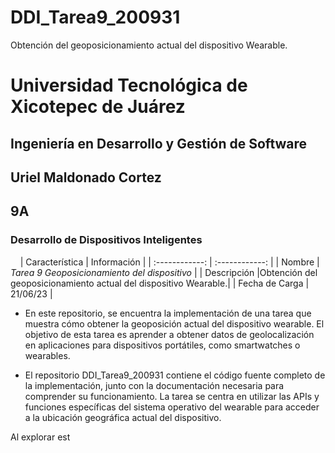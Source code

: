 # DDI_Tarea9_200931
Obtención del geoposicionamiento actual del dispositivo Wearable.
# Universidad Tecnológica de Xicotepec de Juárez

## Ingeniería en Desarrollo y Gestión de Software
## Uriel Maldonado Cortez
## 9A
### Desarrollo de Dispositivos Inteligentes

&nbsp;
&nbsp;
|  Característica |  Información |
| :------------: | :------------: |
| Nombre | **Tarea 9* Geoposicionamiento del dispositivo* |
| Descripción  |Obtención del geoposicionamiento actual del dispositivo Wearable.|
|  Fecha de Carga | 21/06/23  |

 - En este repositorio, se encuentra la implementación de una tarea que muestra cómo obtener la geoposición 
actual del dispositivo wearable. El objetivo de esta tarea es aprender a obtener datos de geolocalización 
en aplicaciones para dispositivos portátiles, como smartwatches o wearables.

 - El repositorio DDI_Tarea9_200931 contiene el código fuente completo de la implementación, junto con la 
documentación necesaria para comprender su funcionamiento. La tarea se centra en utilizar las APIs y funciones 
específicas del sistema operativo del wearable para acceder a la ubicación geográfica actual del dispositivo.

Al explorar est
